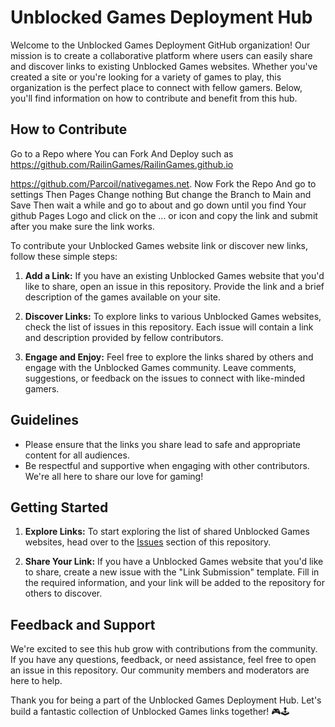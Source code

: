 
# Unblocked Games Deployment Hub

Welcome to the Unblocked Games Deployment GitHub organization! Our mission is to create a collaborative platform where users can easily share and discover links to existing Unblocked Games websites. Whether you've created a site or you're looking for a variety of games to play, this organization is the perfect place to connect with fellow gamers. Below, you'll find information on how to contribute and benefit from this hub.

## How to Contribute

Go to a Repo where You can Fork And Deploy such as https://github.com/RailinGames/RailinGames.github.io

https://github.com/Parcoil/nativegames.net. Now Fork the Repo And go to settings Then Pages Change nothing But change the Branch to Main and Save Then wait a while and go to about and go down until you find Your github Pages Logo and click on the ... or icon and copy the link and submit after you make sure the link works.

To contribute your Unblocked Games website link or discover new links, follow these simple steps:

1. **Add a Link:** If you have an existing Unblocked Games website that you'd like to share, open an issue in this repository. Provide the link and a brief description of the games available on your site.

2. **Discover Links:** To explore links to various Unblocked Games websites, check the list of issues in this repository. Each issue will contain a link and description provided by fellow contributors.

3. **Engage and Enjoy:** Feel free to explore the links shared by others and engage with the Unblocked Games community. Leave comments, suggestions, or feedback on the issues to connect with like-minded gamers.

## Guidelines

- Please ensure that the links you share lead to safe and appropriate content for all audiences.
- Be respectful and supportive when engaging with other contributors. We're all here to share our love for gaming!

## Getting Started

1. **Explore Links:** To start exploring the list of shared Unblocked Games websites, head over to the [Issues](https://github.com/Unblocked-Games-Deployment/Admissions-Unblocked-Games/issues) section of this repository.

2. **Share Your Link:** If you have a Unblocked Games website that you'd like to share, create a new issue with the "Link Submission" template. Fill in the required information, and your link will be added to the repository for others to discover.

## Feedback and Support

We're excited to see this hub grow with contributions from the community. If you have any questions, feedback, or need assistance, feel free to open an issue in this repository. Our community members and moderators are here to help.

Thank you for being a part of the Unblocked Games Deployment Hub. Let's build a fantastic collection of Unblocked Games links together! 🎮🕹️
